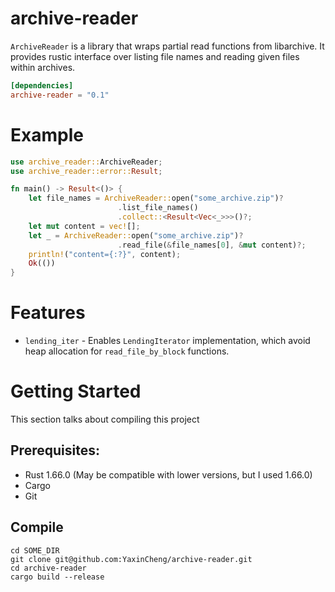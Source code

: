 # archive-reader

`ArchiveReader` is a library that wraps partial read functions from libarchive.
It provides rustic interface over listing file names and reading given files within archives.

```toml
[dependencies]
archive-reader = "0.1"
```

# Example
```rust
use archive_reader::ArchiveReader;
use archive_reader::error::Result;

fn main() -> Result<()> {
    let file_names = ArchiveReader::open("some_archive.zip")?
                        .list_file_names()
                        .collect::<Result<Vec<_>>>()?;
    let mut content = vec![];
    let _ = ArchiveReader::open("some_archive.zip")?
                        .read_file(&file_names[0], &mut content)?;
    println!("content={:?}", content);
    Ok(())
}
```

# Features
* `lending_iter` - Enables `LendingIterator` implementation, which avoid heap allocation for `read_file_by_block` functions.

# Getting Started
This section talks about compiling this project
## Prerequisites:
* Rust 1.66.0 (May be compatible with lower versions, but I used 1.66.0)
* Cargo
* Git

## Compile
```shell
cd SOME_DIR
git clone git@github.com:YaxinCheng/archive-reader.git
cd archive-reader
cargo build --release
```
# 